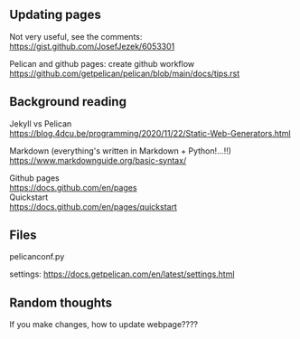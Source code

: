 ## Updating pages
Not very useful, see the comments:  
https://gist.github.com/JosefJezek/6053301

Pelican and github pages: create github workflow  
https://github.com/getpelican/pelican/blob/main/docs/tips.rst


## Background reading

Jekyll vs Pelican  
https://blog.4dcu.be/programming/2020/11/22/Static-Web-Generators.html

Markdown (everything's written in Markdown + Python!...!!)  
https://www.markdownguide.org/basic-syntax/

Github pages  
https://docs.github.com/en/pages  
Quickstart  
https://docs.github.com/en/pages/quickstart

## Files

pelicanconf.py  
  
    
settings: https://docs.getpelican.com/en/latest/settings.html

## Random thoughts
If you make changes, how to update webpage????


